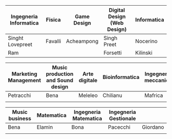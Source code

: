 | Ingegneria Informatica  | Fisica  | Game Design | Digital Design (Web Design) | Informatica  |
|---|---|---|---|---|
|  Singht Lovepreet |  Favalli | Acheampong  | Singh Preet  | Nocerino |
| Ram |   |   | Forsetti | Kilinski |

| Marketing Management  | Music production and Sound design  | Arte digitale  | Bioinformatica  | Ingegneria meccanica |
|---|---|---|---|---|
|  Petracchi | Bena | Meleleo | Chilianu | Mafrica  |
|   |   |   |   |   |

| Music business | Matematica | Ingegneria Matematica | Ingegneria Gestionale |  |
|---|---|---|---|---|
| Bena | Elamin | Bona | Pacecchi | Giordano  |
|   |   |   |   |   |
